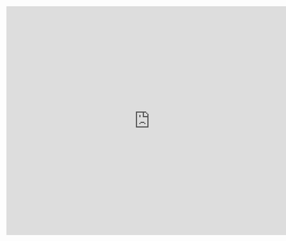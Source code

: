<iframe src="https://martinez.typeform.com/to/ABbL1V" width="750" height="600" frameborder="0" marginheight="0" marginwidth="80" align="center">Cargando…</iframe>
